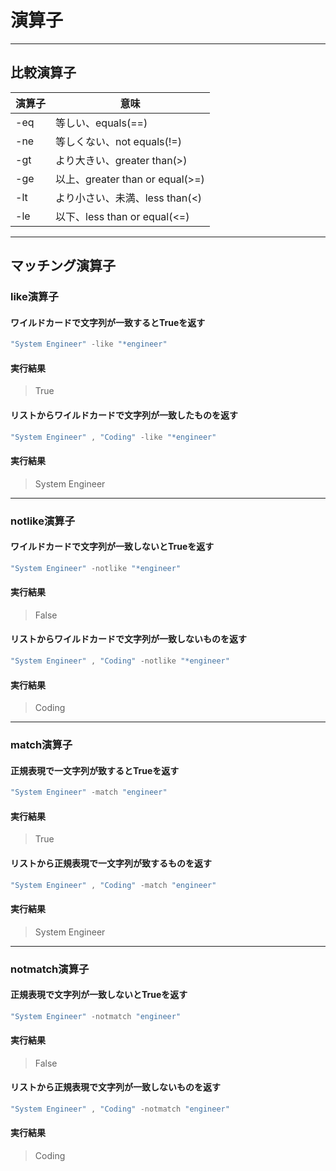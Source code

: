 # 演算子

---

## 比較演算子

| 演算子 | 意味                            |
| ------ | ------------------------------- |
| -eq    | 等しい、equals(==)              |
| -ne    | 等しくない、not equals(!=)      |
| -gt    | より大きい、greater than(>)     |
| -ge    | 以上、greater than or equal(>=) |
| -lt    | より小さい、未満、less than(<)  |
| -le    | 以下、less than or equal(<=)    |

---

## マッチング演算子

### like演算子

#### ワイルドカードで文字列が一致するとTrueを返す

```PowerShell
"System Engineer" -like "*engineer"
```
#### 実行結果

> True

#### リストからワイルドカードで文字列が一致したものを返す

```PowerShell
"System Engineer" , "Coding" -like "*engineer"
```
#### 実行結果

> System Engineer

---

### notlike演算子

#### ワイルドカードで文字列が一致しないとTrueを返す

```PowerShell
"System Engineer" -notlike "*engineer"
```

#### 実行結果

> False

#### リストからワイルドカードで文字列が一致しないものを返す

```PowerShell
"System Engineer" , "Coding" -notlike "*engineer"
```

#### 実行結果

> Coding

---

### match演算子

#### 正規表現で一文字列が致するとTrueを返す

```PowerShell
"System Engineer" -match "engineer"
```

#### 実行結果

> True

#### リストから正規表現で一文字列が致するものを返す

```PowerShell
"System Engineer" , "Coding" -match "engineer"
```

#### 実行結果

> System Engineer

---

### notmatch演算子

#### 正規表現で文字列が一致しないとTrueを返す

```PowerShell
"System Engineer" -notmatch "engineer"
```

#### 実行結果

> False

#### リストから正規表現で文字列が一致しないものを返す

```PowerShell
"System Engineer" , "Coding" -notmatch "engineer"
```

#### 実行結果

> Coding
